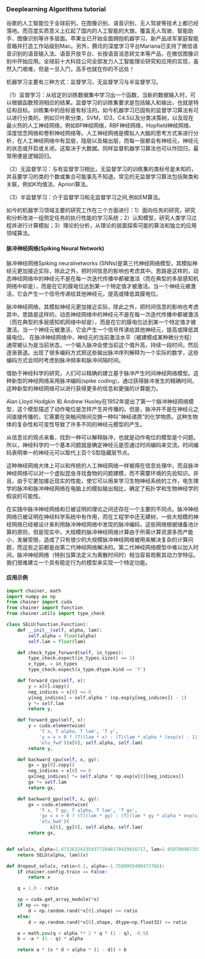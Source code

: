 ### Deeplearning Algorithms tutorial
谷歌的人工智能位于全球前列，在图像识别、语音识别、无人驾驶等技术上都已经落地。而百度实质意义上扛起了国内的人工智能的大旗，覆盖无人驾驶、智能助手、图像识别等许多层面。苹果业已开始全面拥抱机器学习，新产品进军家庭智能音箱并打造工作站级别Mac。另外，腾讯的深度学习平台Mariana已支持了微信语音识别的语音输入法、语音开放平台、长按语音消息转文本等产品，在微信图像识别中开始应用。全球前十大科技公司全部发力人工智能理论研究和应用的实现，虽然入门艰难，但是一旦入门，高手也就在你的不远处！

机器学习主要有三种方式：监督学习，无监督学习与半监督学习。

（1）监督学习：从给定的训练数据集中学习出一个函数，当新的数据输入时，可以根据函数预测相应的结果。监督学习的训练集要求是包括输入和输出，也就是特征和目标。训练集中的目标是有标注的。如今机器学习已固有的监督学习算法有可以进行分类的，例如贝叶斯分类，SVM，ID3，C4.5以及分类决策树，以及现在最火热的人工神经网络，例如BP神经网络，RBF神经网络，Hopfield神经网络、深度信念网络和卷积神经网络等。人工神经网络是模拟人大脑的思考方式来进行分析，在人工神经网络中有显层，隐层以及输出层，而每一层都会有神经元，神经元的状态或开启或关闭，这取决于大数据。同样监督机器学习算法也可以作回归，最常用便是逻辑回归。

（2）无监督学习：与有监督学习相比，无监督学习的训练集的类标号是未知的，并且要学习的类的个数或集合可能事先不知道。常见的无监督学习算法包括聚类和关联，例如K均值法、Apriori算法。

（3）半监督学习：介于监督学习和无监督学习之间,例如EM算法。

如今的机器学习领域主要的研究工作在三个方面进行：1）面向任务的研究，研究和分析改进一组预定任务的执行性能的学习系统；2）认知模型，研究人类学习过程并进行计算模拟；3）理论的分析，从理论的层面探索可能的算法和独立的应用领域算法。

#### 脉冲神经网络(Spiking Neural Network)
脉冲神经网络Spiking neuralnetworks (SNNs)是第三代神经网络模型，其模拟神经元更加接近实际，除此之外，把时间信息的影响也考虑其中。思路是这样的，动态神经网络中的神经元不是在每一次迭代传播中都被激活（而在典型的多层感知机网络中却是），而是在它的膜电位达到某一个特定值才被激活。当一个神经元被激活，它会产生一个信号传递给其他神经元，提高或降低其膜电位。

脉冲神经网络，其模拟神经元更加接近实际，除此之外，把时间信息的影响也考虑其中。思路是这样的，动态神经网络中的神经元不是在每一次迭代传播中都被激活（而在典型的多层感知机网络中却是），而是在它的膜电位达到某一个特定值才被激活。当一个神经元被激活，它会产生一个信号传递给其他神经元，提高或降低其膜电位。
在脉冲神经网络中，神经元的当前激活水平（被建模成某种微分方程）通常被认为是当前状态，一个输入脉冲会使当前这个值升高，持续一段时间，然后逐渐衰退。出现了很多编码方式把这些输出脉冲序列解释为一个实际的数字，这些编码方式会同时考虑到脉冲频率和脉冲间隔时间。

借助于神经科学的研究，人们可以精确的建立基于脉冲产生时间神经网络模型。这种新型的神经网络采用脉冲编码(spike coding)，通过获得脉冲发生的精确时间，这种新型的神经网络可以进行获得更多的信息和更强的计算能力。

Alan Lloyd Hodgkin 和 Andrew Huxley在1952年提出了第一个脉冲神经网络模型，这个模型描述了动作电位是怎样产生并传播的。但是，脉冲并不是在神经元之间直接传播的，它需要在突触间隙间交换一种叫“神经递质”的化学物质。这种生物体的复杂性和可变性导致了许多不同的神经元模型的产生。

从信息论的观点来看，找到一种可以解释脉冲，也就是动作电位的模型是个问题。所以，神经科学的一个基本问题就是确定神经元是否通过时间编码来交流。时间编码表明单一的神经元可以取代上百个S型隐藏层节点。


这种神经网络大体上可以和传统的人工神经网络一样被用在信息处理中，而且脉冲神经网络可以对一个虚拟昆虫寻找食物的问题建模，而不需要环境的先验知识。并且，由于它更加接近现实的性能，使它可以用来学习生物神经系统的工作，电生理学的脉冲和脉冲神经网络在电脑上的模拟输出相比，确定了拓扑学和生物神经学的假说的可能性。

在实践中脉冲神经网络和已被证明的理论之间还存在一个主要的不同点。脉冲神经网络已被证明在神经科学系统中有作用，而在工程学中还无建树，一些大规模的神经网络已经被设计来利用脉冲神经网络中发现的脉冲编码，这些网络根据储备池计算的原则，但是现实中，大规模的脉冲神经网络计算由于所需计算资源多而产能小，发展受限，造成了只有很少的大规模脉冲神经网络被用来解决复杂的计算问题，而这些之前都是由第二代神经网络解决的。第二代神经网络模型中难以加入时间，脉冲神经网络（特别当算法定义为离散时间时）相当容易观察其动力学特征。我们很难建立一个具有稳定行为的模型来实现一个特定功能。

#### 应用示例
```python
import chainer, math
import numpy as np
from chainer import cuda
from chainer import function
from chainer.utils import type_check

class SELU(function.Function):
	def __init__(self, alpha, lam):
		self.alpha = float(alpha)
		self.lam = float(lam)

	def check_type_forward(self, in_types):
		type_check.expect(in_types.size() == 1)
		x_type, = in_types
		type_check.expect(x_type.dtype.kind == 'f')

	def forward_cpu(self, x):
		y = x[0].copy()
		neg_indices = x[0] <= 0
		y[neg_indices] = self.alpha * (np.exp(y[neg_indices]) - 1)
		y *= self.lam
		return y,

	def forward_gpu(self, x):
		y = cuda.elementwise(
			'T x, T alpha, T lam', 'T y',
			'y = x > 0 ? (T)(lam * x) : (T)(lam * alpha * (exp(x) - 1))',
			'elu_fwd')(x[0], self.alpha, self.lam)
		return y,

	def backward_cpu(self, x, gy):
		gx = gy[0].copy()
		neg_indices = x[0] <= 0
		gx[neg_indices] *= self.alpha * np.exp(x[0][neg_indices])
		gx *= self.lam
		return gx,

	def backward_gpu(self, x, gy):
		gx = cuda.elementwise(
			'T x, T gy, T alpha, T lam', 'T gx',
			'gx = x > 0 ? (T)(lam * gy) : (T)(lam * gy * alpha * exp(x))',
			'elu_bwd')(
				x[0], gy[0], self.alpha, self.lam)
		return gx,


def selu(x, alpha=1.6732632423543772848170429916717, lam=1.0507009873554804934193349852946):
	return SELU(alpha, lam)(x)

def dropout_selu(x, ratio=0.1, alpha=-1.7580993408473766):
	if chainer.config.train == False:
		return x

	q = 1.0 - ratio

	xp = cuda.get_array_module(*x)
	if xp == np:
		d = np.random.rand(*x[0].shape) >= ratio
	else:
		d = xp.random.rand(*x[0].shape, dtype=np.float32) >= ratio

	a = math.pow(q + alpha ** 2 * q * (1 - q), -0.5)
	b = -a * (1 - q) * alpha

	return a * (x * d + alpha * (1 - d)) + b
```
